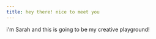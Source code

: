 ```yaml
---
title: hey there! nice to meet you
---
```


i'm Sarah and this is going to be my creative playground!
